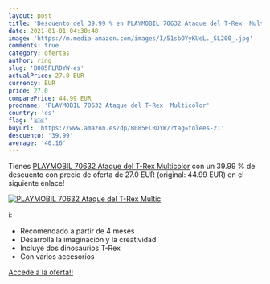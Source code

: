 ```yaml
---
layout: post
title: 'Descuento del 39.99 % en PLAYMOBIL 70632 Ataque del T-Rex  Multic'
date: 2021-01-01 04:30:48
image: 'https://m.media-amazon.com/images/I/51sbOYyKUeL._SL200_.jpg'
comments: true
category: ofertas
author: ring
slug: 'B085FLRDYW-es'
actualPrice: 27.0 EUR
currency: EUR
price: 27.0
comparePrice: 44.99 EUR
prodname: 'PLAYMOBIL 70632 Ataque del T-Rex  Multicolor'
country: 'es'
flag: '🇪🇸'
buyurl: 'https://www.amazon.es/dp/B085FLRDYW/?tag=tolees-21'
descuento: '39.99'
average: '40.16'
---
```


Tienes [PLAYMOBIL 70632 Ataque del T-Rex  Multicolor](https://www.amazon.es/dp/B085FLRDYW/?tag=tolees-21) con un 39.99 % de descuento con precio de oferta de 27.0 EUR (original: 44.99 EUR) en el siguiente enlace!

[![PLAYMOBIL 70632 Ataque del T-Rex  Multic](https://m.media-amazon.com/images/I/51sbOYyKUeL._SL200_.jpg)](https://www.amazon.es/dp/B085FLRDYW/?tag=tolees-21)

ℹ️:

- Recomendado a partir de 4 meses
- Desarrolla la imaginación y la creatividad
- Incluye dos dinosaurios T-Rex
- Con varios accesorios

[Accede a la oferta!!](https://www.amazon.es/dp/B085FLRDYW/?tag=tolees-21)
